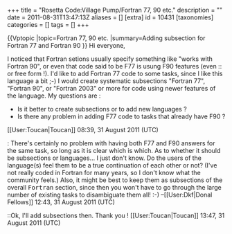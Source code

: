 +++
title = "Rosetta Code:Village Pump/Fortran 77, 90 etc."
description = ""
date = 2011-08-31T13:47:13Z
aliases = []
[extra]
id = 10431
[taxonomies]
categories = []
tags = []
+++

{{Vptopic
|topic=Fortran 77, 90 etc.
|summary=Adding subsection for Fortran 77 and Fortran 90
}}
Hi everyone,

I noticed that Fortran setions usually specify something like "works with Fortran 90", or even that code said to be F77 is usung F90 features (even :: or free form !). I'd like to add Fortran 77 code to some tasks, since I like this language a bit ;-) I would create systematic subsections "Fortran 77", "Fortran 90", or "Fortran 2003" or more for code using newer features of the language. My questions are :
* Is it better to create subsections or to add new languages ?
* Is there any problem in adding F77 code to tasks that already have F90 ?

[[User:Toucan|Toucan]] 08:39, 31 August 2011 (UTC)

: There's certainly no problem with having both F77 and F90 answers for the same task, so long as it is clear which is which. As to whether it should be subsections or languages… I just don't know. Do the users of the language(s) feel them to be a true continuation of each other or not? (I've not really coded in Fortran for many years, so I don't know what the community feels.) Also, it might be best to keep them as subsections of the overall <tt>Fortran</tt> section, since then you won't have to go through the large number of existing tasks to disambiguate them all! :-) –[[User:Dkf|Donal Fellows]] 12:43, 31 August 2011 (UTC)

::Ok, I'll add subsections then. Thank you ! [[User:Toucan|Toucan]] 13:47, 31 August 2011 (UTC)
